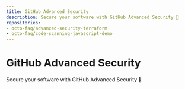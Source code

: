 ```yaml
---
title: GitHub Advanced Security
description: Secure your software with GitHub Advanced Security 👀
repositories:
- octo-faq/advanced-security-terraform
- octo-faq/code-scanning-javascript-demo
---
```


# GitHub Advanced Security
Secure your software with GitHub Advanced Security 👀
